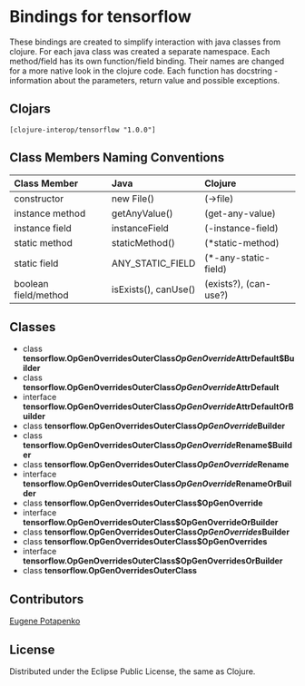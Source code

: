 # Bindings for tensorflow

These bindings are created to simplify interaction with java classes from clojure.
For each java class was created a separate namespace.
Each method/field has its own function/field binding.
Their names are changed for a more native look in the clojure code. Each function has docstring - information about the parameters, return value and possible exceptions.

## Clojars

```
[clojure-interop/tensorflow "1.0.0"]
```

## Class Members Naming Conventions

| Class Member | Java | Clojure |
|:--|:--|:--|
| constructor | new File() | (->file) |
| instance method | getAnyValue() | (get-any-value) |
| instance field | instanceField | (-instance-field) |
| static method | staticMethod() | (*static-method) |
| static field | ANY_STATIC_FIELD | (*-any-static-field) |
| boolean field/method | isExists(), canUse() | (exists?), (can-use?) |

## Classes

- class **tensorflow.OpGenOverridesOuterClass$OpGenOverride$AttrDefault$Builder**
- class **tensorflow.OpGenOverridesOuterClass$OpGenOverride$AttrDefault**
- interface **tensorflow.OpGenOverridesOuterClass$OpGenOverride$AttrDefaultOrBuilder**
- class **tensorflow.OpGenOverridesOuterClass$OpGenOverride$Builder**
- class **tensorflow.OpGenOverridesOuterClass$OpGenOverride$Rename$Builder**
- class **tensorflow.OpGenOverridesOuterClass$OpGenOverride$Rename**
- interface **tensorflow.OpGenOverridesOuterClass$OpGenOverride$RenameOrBuilder**
- class **tensorflow.OpGenOverridesOuterClass$OpGenOverride**
- interface **tensorflow.OpGenOverridesOuterClass$OpGenOverrideOrBuilder**
- class **tensorflow.OpGenOverridesOuterClass$OpGenOverrides$Builder**
- class **tensorflow.OpGenOverridesOuterClass$OpGenOverrides**
- interface **tensorflow.OpGenOverridesOuterClass$OpGenOverridesOrBuilder**
- class **tensorflow.OpGenOverridesOuterClass**

## Contributors

[Eugene Potapenko](https://github.com/potapenko/)

## License

Distributed under the Eclipse Public License, the same as Clojure.

